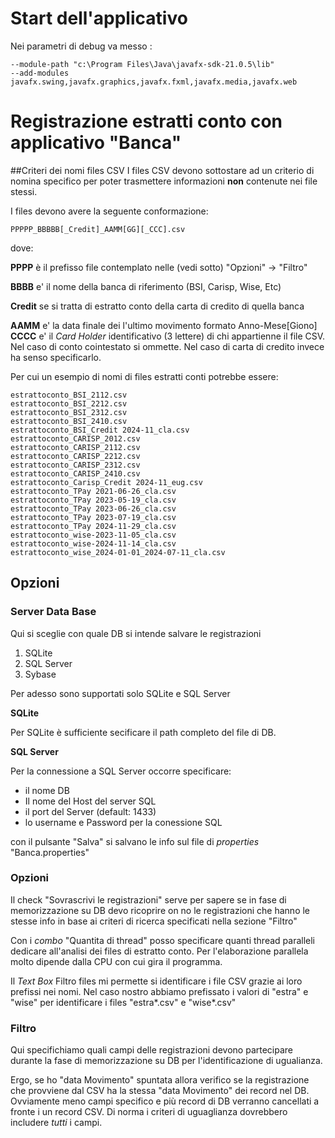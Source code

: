 # Start dell'applicativo
Nei parametri di debug va messo :

	--module-path "c:\Program Files\Java\javafx-sdk-21.0.5\lib" 
	--add-modules javafx.swing,javafx.graphics,javafx.fxml,javafx.media,javafx.web
# Registrazione estratti conto con applicativo "Banca"
##Criteri dei nomi files CSV
I files CSV devono sottostare ad un criterio di nomina specifico per poter trasmettere informazioni **non** contenute nei file stessi. 

I files devono avere la seguente conformazione:

	PPPPP_BBBBB[_Credit]_AAMM[GG][_CCC].csv

dove:

**PPPP**	è il prefisso file contemplato nelle (vedi sotto) "Opzioni" -> "Filtro"

**BBBB**	e' il nome della banca di riferimento (BSI, Carisp, Wise, Etc)

**Credit**	se si tratta di estratto conto della carta di credito di quella banca

**AAMM**	e' la data finale dei l'ultimo movimento formato Anno-Mese[Giono]
**CCCC**	e' il _Card Holder_ identificativo (3 lettere) di chi appartienne il file CSV. Nel caso di conto cointestato si ommette. Nel caso di carta di credito invece ha senso specificarlo.

Per cui un esempio di nomi di files estratti conti potrebbe essere:

	estrattoconto_BSI_2112.csv
	estrattoconto_BSI_2212.csv
	estrattoconto_BSI_2312.csv
	estrattoconto_BSI_2410.csv
	estrattoconto_BSI_Credit 2024-11_cla.csv
	estrattoconto_CARISP_2012.csv
	estrattoconto_CARISP_2112.csv
	estrattoconto_CARISP_2212.csv
	estrattoconto_CARISP_2312.csv
	estrattoconto_CARISP_2410.csv
	estrattoconto_Carisp_Credit 2024-11_eug.csv
	estrattoconto_TPay 2021-06-26_cla.csv
	estrattoconto_TPay 2023-05-19_cla.csv
	estrattoconto_TPay 2023-06-26_cla.csv
	estrattoconto_TPay 2023-07-19_cla.csv
	estrattoconto_TPay 2024-11-29_cla.csv
	estrattoconto_wise-2023-11-05_cla.csv
	estrattoconto_wise-2024-11-14_cla.csv
	estrattoconto_wise_2024-01-01_2024-07-11_cla.csv



## Opzioni
### Server Data Base
Qui si sceglie con quale DB si intende salvare le registrazioni
1. SQLite
2. SQL Server
3. Sybase

Per adesso sono supportati solo SQLite e SQL Server

**SQLite**

Per SQLite è sufficiente secificare il path completo del file di DB.

**SQL Server**

Per la connessione a SQL Server occorre specificare:
- il nome DB
- Il nome del Host del server SQL
- il port del Server (default: 1433)
- lo username e Password per la conessione SQL

con il pulsante "Salva" si salvano le info sul file di _properties_ "Banca.properties"
### Opzioni
Il check "Sovrascrivi le registrazioni" serve per sapere se in fase di memorizzazione su DB devo ricoprire on no le registrazioni che hanno le stesse info in base ai criteri di ricerca specificati nella sezione "Filtro"

Con i  _combo_  "Quantita di thread" posso specificare quanti thread paralleli dedicare all'analisi dei files di estratto conto. Per l'elaborazione parallela molto dipende dalla CPU con cui gira il programma.

Il _Text Box_ Filtro files mi permette si identificare i file CSV grazie ai loro prefissi nei nomi. Nel caso nostro abbiamo prefissato i valori di "estra" e "wise" per identificare i files "estra*.csv" e "wise*.csv"
### Filtro 
Qui specifichiamo quali campi delle registrazioni devono partecipare durante la fase di memorizzazione su DB per l'identificazione di ugualianza. 

Ergo, se ho "data Movimento" spuntata allora verifico se la registrazione che provviene dal CSV ha la stessa  "data Movimento" dei record nel DB. Ovviamente meno campi specifico e più record di DB verranno cancellati a fronte i un record CSV. Di norma i criteri di uguaglianza dovrebbero includere *tutti* i campi.
